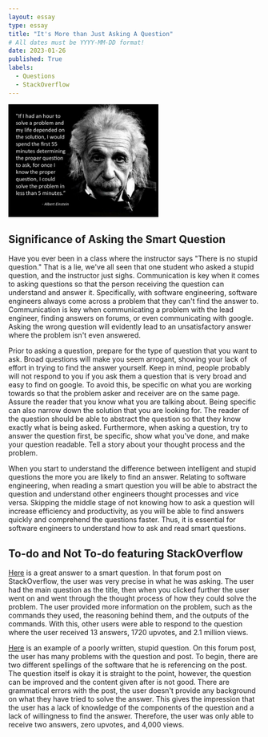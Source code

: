 ```yaml
---
layout: essay
type: essay
title: "It's More than Just Asking A Question"
# All dates must be YYYY-MM-DD format!
date: 2023-01-26
published: True
labels:
  - Questions
  - StackOverflow
---
```


<img width="300px" class="rounded float-start pe-4" src="../img/einstein.jpeg">

## Significance of Asking the Smart Question
Have you ever been in a class where the instructor says "There is no stupid question." That is a lie, we've all seen that one student who asked a stupid question, and the instructor just sighs. Communication is key when it comes to asking questions so that the person receiving the question can understand and answer it. Specifically, with software engineering, software engineers always come across a problem that they can't find the answer to. Communication is key when communicating a problem with the lead engineer, finding answers on forums, or even communicating with google. Asking the wrong question will evidently lead to an unsatisfactory answer where the problem isn't even answered. 

Prior to asking a question, prepare for the type of question that you want to ask. Broad questions will make you seem arrogant, showing your lack of effort in trying to find the answer yourself. Keep in mind, people probably will not respond to you if you ask them a question that is very broad and easy to find on google. To avoid this, be specific on what you are working towards so that the problem asker and receiver are on the same page. Assure the reader that you know what you are talking about. Being specific can also narrow down the solution that you are looking for. The reader of the question should be able to abstract the question so that they know exactly what is being asked. Furthermore, when asking a question, try to answer the question first, be specific, show what you've done, and make your question readable. Tell a story about your thought process and the problem.

When you start to understand the difference between intelligent and stupid questions the more you are likely to find an answer. Relating to software engineering, when reading a smart question you will be able to abstract the question and understand other engineers thought processes and vice versa. Skipping the middle stage of not knowing how to ask a question will increase efficiency and productivity, as you will be able to find answers quickly and comprehend the questions faster. Thus, it is essential for software engineers to understand how to ask and read smart questions.


## To-do and Not To-do featuring StackOverflow
[Here](https://stackoverflow.com/questions/5509543/how-do-i-properly-force-a-git-push) is a great answer to a smart question. In that forum post on StackOverflow, the user was very precise in what he was asking. The user had the main question as the title, then when you clicked further the user went on and went through the thought process of how they could solve the problem. The user provided more information on the problem, such as the commands they used, the reasoning behind them, and the outputs of the commands. With this, other users were able to respond to the question where the user received 13 answers, 1720 upvotes, and 2.1 million views. 
 
[Here](https://stackoverflow.com/questions/39287901/how-to-show-my-own-robot-model-in-ruiz/42213718#42213718) is an example of a poorly written, stupid question. On this forum post, the user has many problems with the question and post. To begin, there are two different spellings of the software that he is referencing on the post. The question itself is okay it is straight to the point, however, the question can be improved and the content given after is not good. There are grammatical errors with the post, the user doesn't provide any background on what they have tried to solve the answer. This gives the impression that the user has a lack of knowledge of the components of the question and a lack of willingness to find the answer. Therefore, the user was only able to receive two answers, zero upvotes, and 4,000 views.

